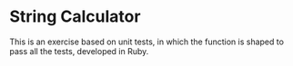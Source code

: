 # String Calculator
This is an exercise based on unit tests, in which the function is shaped to pass all the tests, developed in Ruby.
